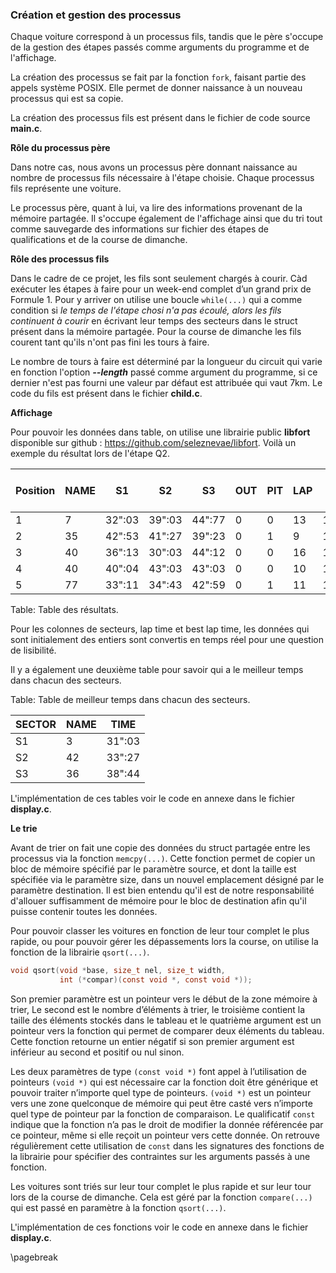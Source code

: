 ### Création et gestion des processus

Chaque voiture correspond à un processus fils, tandis que le père s'occupe de la gestion des étapes passés comme arguments 
du programme et de l'affichage.

La création des processus se fait par la fonction `fork`, faisant partie des appels système POSIX. Elle permet de donner 
naissance à un nouveau processus qui est sa copie.

La création des processus fils est présent dans le fichier de code source **main.c**.

**Rôle du processus père**

Dans notre cas, nous avons un processus père donnant naissance au nombre de processus fils nécessaire à l'étape choisie.
Chaque processus fils représente une voiture.

Le processus père, quant à lui, va lire des informations provenant de la mémoire partagée.
Il s'occupe également de l'affichage ainsi que du tri tout comme sauvegarde des informations sur fichier des étapes de 
qualifications et de la course de dimanche. 

**Rôle des processus fils**

Dans le cadre de ce projet, les fils sont seulement chargés à courir. Càd exécuter les étapes à faire pour un week-end complet d’un 
grand prix de Formule 1. Pour y arriver on utilise une boucle `while(...)` qui a comme condition si _le temps de l'étape chosi n'a
pas écoulé, alors les fils continuent à courir_ en écrivant leur temps des secteurs dans le struct présent dans la mémoire partagée. 
Pour la course de dimanche les fils courent tant qu'ils n'ont pas fini les tours à faire. 

Le nombre de tours à faire est déterminé par la longueur du circuit qui varie en fonction l'option **_--length_** passé 
comme argument du programme, si ce dernier n'est pas fourni une valeur par défaut est attribuée qui vaut 7km. Le code du 
fils est présent dans le fichier **child.c**. 

**Affichage**

Pour pouvoir les données dans table, on utilise une librairie public **libfort** disponible sur 
github : <https://github.com/seleznevae/libfort>. Voilà un exemple du résultat lors de l'étape Q2. 

| Position | NAME |   S1   |   S2   |   S3   | OUT | PIT | LAP | LAP TIME  | BEST LAP TIME |
|----------|------|--------|--------|--------|-----|-----|-----|-----------|---------------|
| 1        |  7   | 32":03 | 39":03 | 44":77 |  0  |  0  |  13 | 1':02":19 |   1':19":42   |
| 2        |  35  | 42":53 | 41":27 | 39":23 |  0  |  1  |  9  | 1':11":71 |   1':22":31   |
| 3        |  40  | 36":13 | 30":03 | 44":12 |  0  |  0  |  16 | 1':03":36 |   1':44":28   |
| 4        |  40  | 40":04 | 43":03 | 43":03 |  0  |  0  |  10 | 1':40":11 |   1':51":47   |
| 5        |  77  | 33":11 | 34":43 | 42":59 |  0  |  1  |  11 | 1':17":23 |   2':12":73   |

Table:  Table des résultats.

Pour les colonnes de secteurs, lap time et best lap time, les données qui sont initialement des entiers sont convertis en 
temps réel pour une question de lisibilité. 

Il y a également une deuxième table pour savoir qui a le meilleur temps dans chacun des secteurs. 

Table:  Table de meilleur temps dans chacun des secteurs.

| SECTOR | NAME |  TIME  |   
|--------|------|--------|
|   S1   |  3   | 31":03 | 
|   S2   |  42  | 33":27 | 
|   S3   |  36  | 38":44 | 

L'implémentation de ces tables voir le code en annexe dans le fichier **display.c**.  

**Le trie**

Avant de trier on fait une copie des données du struct partagée entre les processus via la fonction `memcpy(...)`. Cette fonction 
permet de copier un bloc de mémoire spécifié par le paramètre source, et dont la taille est spécifiée via le paramètre size, 
dans un nouvel emplacement désigné par le paramètre destination. Il est bien entendu qu'il est de notre responsabilité 
d'allouer suffisamment de mémoire pour le bloc de destination afin qu'il puisse contenir toutes les données.

Pour pouvoir classer les voitures en fonction de leur tour complet le plus rapide, ou pour pouvoir gérer les dépassements 
lors la course, on utilise la fonction de la librairie `qsort(...)`. 

```{.c caption="man of qsort"}
void qsort(void *base, size_t nel, size_t width,
           int (*compar)(const void *, const void *));
```

Son premier paramètre est un pointeur vers le début de la zone mémoire à trier, Le second est le nombre d’éléments à trier, 
le troisième contient la taille des éléments stockés dans le tableau et le quatrième argument est un pointeur vers la fonction 
qui permet de comparer deux éléments du tableau. Cette fonction retourne un entier négatif si son premier argument est 
inférieur au second et positif ou nul sinon. 

Les deux paramètres de type `(const void *)` font appel à l’utilisation de pointeurs `(void *)` qui est nécessaire car 
la fonction doit être générique et pouvoir traiter n’importe quel type de pointeurs. `(void *)` est un pointeur vers 
une zone quelconque de mémoire qui peut être casté vers n’importe quel type de pointeur par la fonction de comparaison. 
Le qualificatif `const` indique que la fonction n’a pas le droit de modifier la donnée référencée par ce pointeur, 
même si elle reçoit un pointeur vers cette donnée. On retrouve régulièrement cette utilisation de `const` dans 
les signatures des fonctions de la librairie pour spécifier des contraintes sur les arguments passés à une fonction.

Les voitures sont triés sur leur tour complet le plus rapide et sur leur tour lors de la course de dimanche. Cela 
est géré par la fonction `compare(...)` qui est passé en paramètre à la fonction `qsort(...)`. 

L'implémentation de ces fonctions voir le code en annexe dans le fichier **display.c**.  

\pagebreak 
